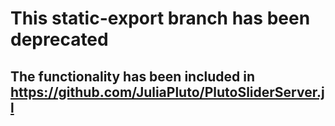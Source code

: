 # This static-export branch has been deprecated

## The functionality has been included in https://github.com/JuliaPluto/PlutoSliderServer.jl
